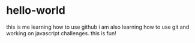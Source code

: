 # hello-world
this is me learning how to use github
i am also learning how to use git and working on javascript challenges. this is fun!
